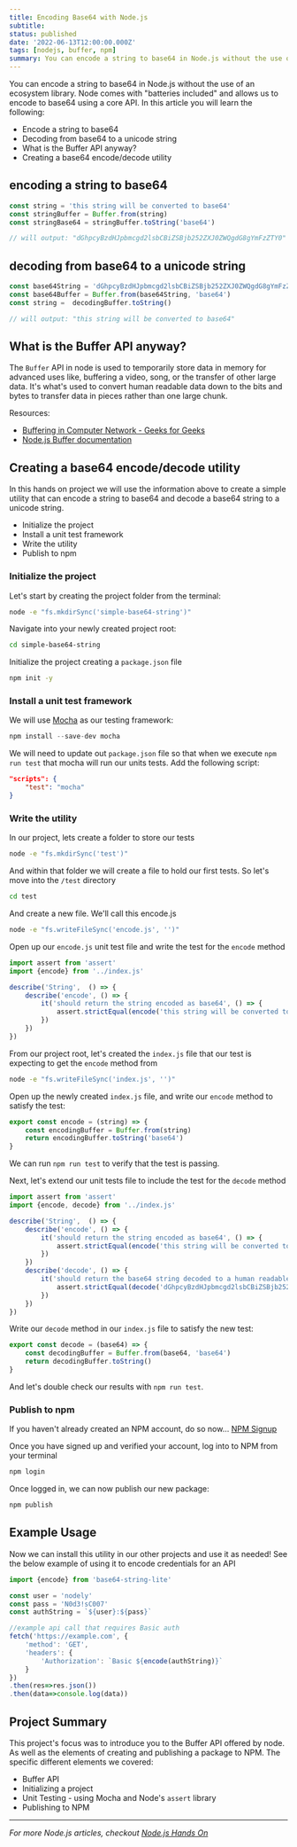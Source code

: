 ```yaml
---
title: Encoding Base64 with Node.js
subtitle: 
status: published
date: '2022-06-13T12:00:00.000Z'
tags: [nodejs, buffer, npm]
summary: You can encode a string to base64 in Node.js without the use of an ecosystem library. Node comes with "batteries included" and allows us to encode to base64 using a core API
---
```

You can encode a string to base64 in Node.js without the use of an ecosystem library. Node comes with "batteries included" and allows us to encode to base64 using a core API. In this article you will learn the following:
- Encode a string to base64
- Decoding from base64 to a unicode string
- What is the Buffer API anyway?
- Creating a base64 encode/decode utility

## encoding a string to base64
```javascript
const string = 'this string will be converted to base64'
const stringBuffer = Buffer.from(string)
const stringBase64 = stringBuffer.toString('base64')

// will output: "dGhpcyBzdHJpbmcgd2lsbCBiZSBjb252ZXJ0ZWQgdG8gYmFzZTY0"
```

## decoding from base64 to a unicode string
```javascript
const base64String = 'dGhpcyBzdHJpbmcgd2lsbCBiZSBjb252ZXJ0ZWQgdG8gYmFzZTY0'
const base64Buffer = Buffer.from(base64String, 'base64')
const string =  decodingBuffer.toString()

// will output: "this string will be converted to base64"
```
## What is the Buffer API anyway?
The `Buffer` API in node is used to temporarily store data in memory for advanced uses like, buffering a video, song, or the transfer of other large data. It's what's used to convert human readable data down to the bits and bytes to transfer data in pieces rather than one large chunk.

Resources:
- [Buffering in Computer Network - Geeks for Geeks](https://www.geeksforgeeks.org/buffering-in-computer-network/)
- [Node.js Buffer documentation](https://nodejs.org/docs/latest-v15.x/api/buffer.html)

## Creating a base64 encode/decode utility

In this hands on project we will use the information above to create a simple utility that can encode a string to base64 and decode a base64 string to a unicode string.

- Initialize the project
- Install a unit test framework
- Write the utility
- Publish to npm

### Initialize the project

Let's start by creating the project folder from the terminal:
```sh
node -e "fs.mkdirSync('simple-base64-string')"
```

Navigate into your newly created project root:
```sh
cd simple-base64-string
```

Initialize the project creating a `package.json` file
```sh
npm init -y
```


### Install a unit test framework
We will use [Mocha](https://mochajs.org/) as our testing framework:
```javascript
npm install --save-dev mocha
```
We will need to update out `package.json` file so that when we execute `npm run test` that mocha will run our units tests. Add the following script:
```json
"scripts": {
    "test": "mocha"
}
```

### Write the utility

In our project, lets create a folder to store our tests
```sh
node -e "fs.mkdirSync('test')"
```
And within that folder we will create a file to hold our first tests. So let's move into the `/test` directory
```sh
cd test
```
And create a new file. We'll call this encode.js
```sh
node -e "fs.writeFileSync('encode.js', '')"
```

Open up our `encode.js` unit test file and write the test for the `encode` method
```javascript
import assert from 'assert'
import {encode} from '../index.js'

describe('String',  () => {
    describe('encode', () => {
        it('should return the string encoded as base64', () => {
            assert.strictEqual(encode('this string will be converted to base64'), 'dGhpcyBzdHJpbmcgd2lsbCBiZSBjb252ZXJ0ZWQgdG8gYmFzZTY0')
        })
    })
})
```
From our project root, let's created the `index.js` file that our test is expecting to get the `encode` method from
```sh
node -e "fs.writeFileSync('index.js', '')"
```

Open up the newly created `index.js` file, and write our `encode` method to satisfy the test:
```javascript
export const encode = (string) => {
    const encodingBuffer = Buffer.from(string)
    return encodingBuffer.toString('base64')
}
```

We can run `npm run test` to verify that the test is passing.

Next, let's extend our unit tests file to include the test for the `decode` method
```javascript
import assert from 'assert'
import {encode, decode} from '../index.js'

describe('String',  () => {
    describe('encode', () => {
        it('should return the string encoded as base64', () => {
            assert.strictEqual(encode('this string will be converted to base64'), 'dGhpcyBzdHJpbmcgd2lsbCBiZSBjb252ZXJ0ZWQgdG8gYmFzZTY0')
        })
    })
    describe('decode', () => {
        it('should return the base64 string decoded to a human readable string', () => {
            assert.strictEqual(decode('dGhpcyBzdHJpbmcgd2lsbCBiZSBjb252ZXJ0ZWQgdG8gYmFzZTY0'), 'this string will be converted to base64')
        })
    })
})
```

Write our `decode` method in our `index.js` file to satisfy the new test:
```javascript
export const decode = (base64) => {
    const decodingBuffer = Buffer.from(base64, 'base64')
    return decodingBuffer.toString()
}
```

And let's double check our results with `npm run test`.

### Publish to npm
If you haven't already created an NPM account, do so now... [NPM Signup](https://www.npmjs.com/signup)

Once you have signed up and verified your account, log into to NPM from your terminal
```javascript
npm login
```
Once logged in, we can now publish our new package:
```javascript
npm publish
```


## Example Usage
Now we can install this utility in our other projects and use it as needed! See the below example of using it to encode credentials for an API 

```javascript
import {encode} from 'base64-string-lite'

const user = 'nodely'
const pass = 'N0d3!sC007'
const authString = `${user}:${pass}`

//example api call that requires Basic auth
fetch('https://example.com', {
    'method': 'GET',
    'headers': {
        'Authorization': `Basic ${encode(authString)}`
    }
})
.then(res=>res.json())
.then(data=>console.log(data))
```

## Project Summary

This project's focus was to introduce you to the Buffer API offered by node. As well as the elements of creating and publishing a package to NPM. The specific different elements we covered:
- Buffer API
- Initializing a project
- Unit Testing - using Mocha and Node's `assert` library
- Publishing to NPM

___

*For more Node.js articles, checkout [Node.js Hands On](/posts/node-js-hands-on)*